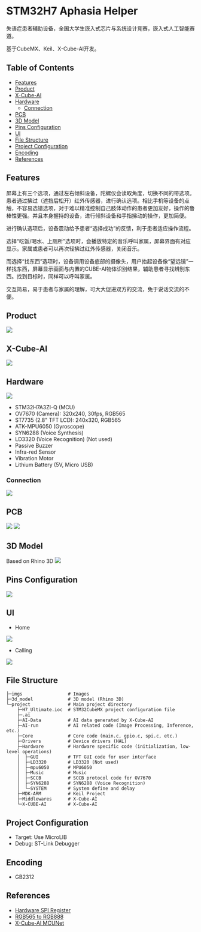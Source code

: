# STM32H7 Aphasia Helper
失语症患者辅助设备，全国大学生嵌入式芯片与系统设计竞赛，嵌入式人工智能赛道。

基于CubeMX、Keil、X-Cube-AI开发。

## Table of Contents
- [Features](#features)
- [Product](#product)
- [X-Cube-AI](#x-cube-ai)
- [Hardware](#hardware)
  - [Connection](#connection)
- [PCB](#pcb)
- [3D Model](#3d-model)
- [Pins Configuration](#pins-configuration)
- [UI](#ui)
- [File Structure](#file-structure)
- [Project Configuration](#project-configuration)
- [Encoding](#encoding)
- [References](#references)

## Features
屏幕上有三个选项，通过左右倾斜设备，陀螺仪会读取角度，切换不同的带选项。患者通过拂过（遮挡后松开）红外传感器，进行确认选项。相比手机等设备的点触，不容易选错选项，对于难以精准控制自己肢体动作的患者更加友好，操作的鲁棒性更强。并且本身握持的设备，进行倾斜设备和手指拂动的操作，更加简便。

进行确认选项后，设备震动给予患者“选择成功”的反馈，利于患者适应操作流程。

选择“吃饭/喝水、上厕所”选项时，会播放特定的音乐呼叫家属，屏幕界面有对应显示。家属或患者可以再次轻拂过红外传感器，关闭音乐。

而选择“找东西”选项时，设备调用设备底部的摄像头，用户抬起设备像“望远镜”一样找东西，屏幕显示画面与内置的CUBE-AI物体识别结果，辅助患者寻找辨别东西。找到目标时，同样可以呼叫家属。

交互简易，易于患者与家属的理解，可大大促进双方的交流，免于说话交流的不便。

## Product
![](./imgs/product.png)

## X-Cube-AI
![](./imgs/AI.png)

## Hardware
![](./imgs/peripherals.png)
- STM32H7A3ZI-Q (MCU)
- OV7670 (Camera): 320x240, 30fps, RGB565
- ST7735 (2.8" TFT LCD): 240x320, RGB565
- ATK-MPU6050 (Gyroscope)
- SYN6288 (Voice Synthesis)
- LD3320 (Voice Recognition) (Not used)
- Passive Buzzer
- Infra-red Sensor
- Vibration Motor
- Lithium Battery (5V, Micro USB)

### Connection
![](./imgs/connection.png)

## PCB
![](./imgs/schematic.png)
![](./imgs/PCB.svg)

## 3D Model
Based on Rhino 3D
![](./imgs/3d_modeling.png)

## Pins Configuration
![](./imgs/pins.png)

## UI
- Home 

![](./imgs/UI/choose_eat.jpg)

- Calling

![](./imgs/UI/call_eat.jpg)

## File Structure
```shell
├─imgs                 # Images
├─3d_model             # 3D model (Rhino 3D)
└─project              # Main project directory
    ├─H7_Ultimate.ioc  # STM32CubeMX project configuration file
    ├─.ai
    ├─AI-Data          # AI data generated by X-Cube-AI
    ├─AI-run           # AI related code (Image Processing, Inference, etc.)
    ├─Core             # Core code (main.c, gpio.c, spi.c, etc.)
    ├─Drivers          # Device drivers (HAL)
    ├─Hardware         # Hardware specific code (initialization, low-level operations)
    │  ├─GUI           # TFT GUI code for user interface
    │  ├─LD3320        # LD3320 (Not used)    
    │  ├─mpu6050       # MPU6050
    │  ├─Music         # Music
    │  ├─SCCB          # SCCB protocol code for OV7670
    │  ├─SYN6288       # SYN6288 (Voice Recognition)
    │  └─SYSTEM        # System define and delay
    ├─MDK-ARM          # Keil Project
    ├─Middlewares      # X-Cube-AI
    └─X-CUBE-AI        # X-Cube-AI
```  

## Project Configuration
- Target: Use MicroLIB
- Debug: ST-Link Debugger

## Encoding
- GB2312

## References
- [Hardware SPI Register](https://www.armbbs.cn/forum.php?mod=viewthread&tid=117991)
- [RGB565 to RGB888](https://stackoverflow.com/questions/2442576/how-does-one-convert-16-bit-rgb565-to-24-bit-rgb888)
- [X-Cube-AI MCUNet](https://github.com/mit-han-lab/mcunet)
